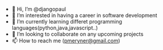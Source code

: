 - 👋 Hi, I’m @djangopaul
- 👀 I’m interested in having a career in software development
- 🌱 I’m currently learning differet programming languages(python,java,javascript..)
- 💞️ I’m looking to collaborate on any upcoming projects
- 📫 How to reach me (pmeryner@gmail.com)

<!---
djangopaul/djangopaul is a ✨ special ✨ repository because its `README.md` (this file) appears on your GitHub profile.
You can click the Preview link to take a look at your changes.
--->
